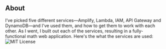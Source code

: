 
## About

I’ve picked five different services—Amplify, Lambda, IAM, API Gateway and DynamoDB—and I've used them, and how to get them to work with each other.  As I went, I built out each of the services, resulting in a fully-functional math web application.
Here's the what the services are used:
![MIT License](https://i.postimg.cc/1XNHv5tD/Blank-diagram.png)
